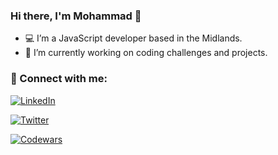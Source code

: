 ### Hi there, I'm Mohammad 👋

- 💻 I’m a JavaScript developer based in the Midlands. 
- 🔭 I’m currently working on coding challenges and projects.

### 🤝 Connect with me:
[![LinkedIn](https://img.shields.io/badge/LinkedIn-0077B5?style=for-the-badge&logo=linkedin&logoColor=white)](https://www.linkedin.com/in/mzcoder7/)

[![Twitter](https://img.shields.io/badge/Twitter-1DA1F2?style=for-the-badge&logo=twitter&logoColor=white)](https://twitter.com/mzcoder7)

[![Codewars](https://www.codewars.com/users/mz0121coder/badges/small)](https://www.codewars.com/users/mz0121coder)


<!-- ## &#x1f4c8; GitHub Stats -->
<!-- ![MZ's GitHub stats](https://github-readme-stats.vercel.app/api?username=mz0121coder&show_icons=true&theme=tokyonight) -->
<!--
**mz0121coder/mz0121coder** is a ✨ _special_ ✨ repository because its `README.md` (this file) appears on your GitHub profile.

Here are some ideas to get you started:

- 🔭 I’m currently working on ...
- 🌱 I’m currently learning ...
- 👯 I’m looking to collaborate on ...
- 🤔 I’m looking for help with ...
- 💬 Ask me about ...
- 📫 How to reach me: ...
- 😄 Pronouns: ...
- ⚡ Fun fact: ...
-->
